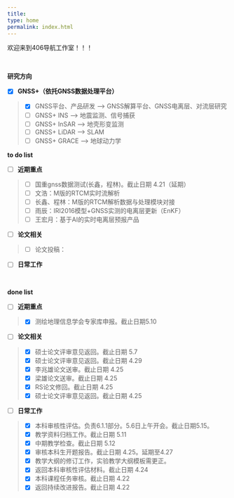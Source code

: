 ```yaml
---
title: 
type: home
permalink: index.html
---
```

欢迎来到406导航工作室！！！

</br>


**研究方向** 
- [x] **GNSS+（依托GNSS数据处理平台）**
>   - [x] GNSS平台、产品研发 --> GNSS解算平台、GNSS电离层、对流层研究
>   - [ ] GNSS+ INS --> 地震监测、信号捕获
>   - [ ] GNSS+ InSAR --> 地壳形变监测
>   - [ ] GNSS+ LiDAR --> SLAM
>   - [ ] GNSS+ GRACE --> 地球动力学


**to do list** 
- [ ] **近期重点**
>   - [ ] 国重gnss数据测试(长鑫，程林)。截止日期 4.21（延期）
>   - [ ] 文浩：M版的RTCM实时流解析
>   - [ ] 长鑫、程林：M版的RTCM解析数据与处理模块对接
>   - [ ] 雨辰：IRI2016模型+GNSS实测的电离层更新（EnKF）
>   - [ ] 王宏月：基于AI的实时电离层预报产品
- [ ] **论文相关**  
>   - [ ] 论文投稿：
- [ ] **日常工作**


</br>

**done list** 
- [ ] **近期重点**
>   - [x] 测绘地理信息学会专家库申报。截止日期5.10
- [ ] **论文相关**  
>   - [x] 硕士论文评审意见返回。截止日期 5.7
>   - [x] 硕士论文评审意见返回。截止日期 4.29
>   - [x] 李兆雄论文送审。截止日期 4.25 
>   - [x] 梁雄论文送审。截止日期 4.25
>   - [x] RS论文修回。截止日期 4.25
>   - [x] 硕士论文评审意见返回。截止日期 4.25
- [ ] **日常工作**
>   - [x] 本科审核性评估。负责6.1.1部分。5.6日上午开会。截止日期5.15。
>   - [x] 教学资料归档工作。截止日期 5.11
>   - [x] 中期教学检查。截止日期 5.12
>   - [x] 审核本科生开题报告。截止日期 4.25。延期至4.27
>   - [x] 教学大纲的修订工作，实验教学大纲模板需更正。
>   - [x] 返回本科审核性评估材料。截止日期 4.24
>   - [x] 本科课程任务审核。截止日期 4.22
>   - [x] 返回持续改进报告。截止日期 4.22